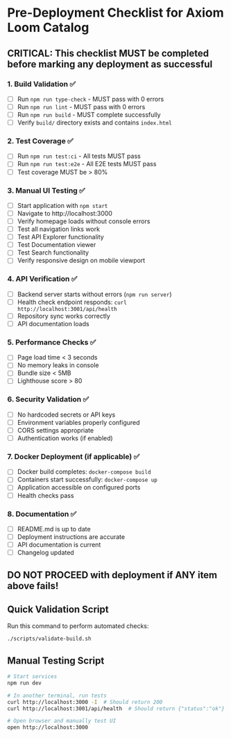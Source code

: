 # Pre-Deployment Checklist for Axiom Loom Catalog

## CRITICAL: This checklist MUST be completed before marking any deployment as successful

### 1. Build Validation ✅
- [ ] Run `npm run type-check` - MUST pass with 0 errors
- [ ] Run `npm run lint` - MUST pass with 0 errors  
- [ ] Run `npm run build` - MUST complete successfully
- [ ] Verify `build/` directory exists and contains `index.html`

### 2. Test Coverage ✅
- [ ] Run `npm run test:ci` - All tests MUST pass
- [ ] Run `npm run test:e2e` - All E2E tests MUST pass
- [ ] Test coverage MUST be > 80%

### 3. Manual UI Testing ✅
- [ ] Start application with `npm start`
- [ ] Navigate to http://localhost:3000
- [ ] Verify homepage loads without console errors
- [ ] Test all navigation links work
- [ ] Test API Explorer functionality
- [ ] Test Documentation viewer
- [ ] Test Search functionality
- [ ] Verify responsive design on mobile viewport

### 4. API Verification ✅
- [ ] Backend server starts without errors (`npm run server`)
- [ ] Health check endpoint responds: `curl http://localhost:3001/api/health`
- [ ] Repository sync works correctly
- [ ] API documentation loads

### 5. Performance Checks ✅
- [ ] Page load time < 3 seconds
- [ ] No memory leaks in console
- [ ] Bundle size < 5MB
- [ ] Lighthouse score > 80

### 6. Security Validation ✅
- [ ] No hardcoded secrets or API keys
- [ ] Environment variables properly configured
- [ ] CORS settings appropriate
- [ ] Authentication works (if enabled)

### 7. Docker Deployment (if applicable) ✅
- [ ] Docker build completes: `docker-compose build`
- [ ] Containers start successfully: `docker-compose up`
- [ ] Application accessible on configured ports
- [ ] Health checks pass

### 8. Documentation ✅
- [ ] README.md is up to date
- [ ] Deployment instructions are accurate
- [ ] API documentation is current
- [ ] Changelog updated

## DO NOT PROCEED with deployment if ANY item above fails!

## Quick Validation Script
Run this command to perform automated checks:
```bash
./scripts/validate-build.sh
```

## Manual Testing Script
```bash
# Start services
npm run dev

# In another terminal, run tests
curl http://localhost:3000 -I  # Should return 200
curl http://localhost:3001/api/health  # Should return {"status":"ok"}

# Open browser and manually test UI
open http://localhost:3000
```